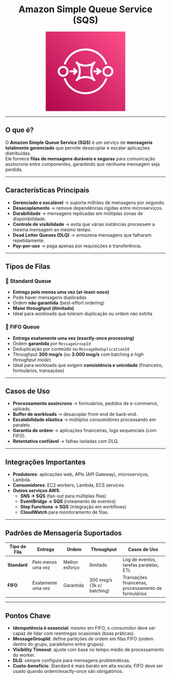 <h1 align="center"> Amazon Simple Queue Service (SQS) </h1>

<div align="center">
    <img width="250px" src="../../../assets/aws-services/app-integration/sqs.png">
</div>

---

## O que é?

O **Amazon Simple Queue Service (SQS)** é um serviço de **mensageria totalmente gerenciado** que permite desacoplar e escalar aplicações distribuídas.  
Ele fornece **filas de mensagens duráveis e seguras** para comunicação assíncrona entre componentes, garantindo que nenhuma mensagem seja perdida.

---

## Características Principais

* **Gerenciado e escalável** → suporta milhões de mensagens por segundo.
* **Desacoplamento** → remove dependências rígidas entre microserviços.
* **Durabilidade** → mensagens replicadas em múltiplas zonas de disponibilidade.
* **Controle de visibilidade** → evita que várias instâncias processem a mesma mensagem ao mesmo tempo.
* **Dead Letter Queues (DLQ)** → armazena mensagens que falharam repetidamente.
* **Pay-per-use** → paga apenas por requisições e transferência.

---

## Tipos de Filas

### 🔄 **Standard Queue**
- **Entrega pelo menos uma vez (at-least-once)**  
- Pode haver mensagens duplicadas  
- Ordem **não garantida** (best-effort ordering)  
- **Maior throughput (ilimitado)**  
- Ideal para workloads que toleram duplicação ou ordem não estrita  

### 📑 **FIFO Queue**
- **Entrega exatamente uma vez (exactly-once processing)**  
- Ordem **garantida** por `MessageGroupId`  
- Deduplicação por conteúdo ou `MessageDeduplicationId`  
- Throughput **300 msg/s** (ou **3.000 msg/s** com batching e *high throughput mode*)  
- Ideal para workloads que exigem **consistência e unicidade** (financeiro, formulários, transações)  

---

## Casos de Uso

* **Processamento assíncrono** → formulários, pedidos de e-commerce, uploads.
* **Buffer de workloads** → desacoplar front-end de back-end.
* **Escalabilidade elástica** → múltiplos consumidores processando em paralelo.
* **Garantia de ordem** → aplicações financeiras, logs sequenciais (com FIFO).
* **Retentativa confiável** → falhas isoladas com DLQ.

---

## Integrações Importantes

* **Produtores**: aplicações web, APIs (API Gateway), microserviços, Lambda.
* **Consumidores**: EC2 workers, Lambda, ECS services.
* **Outros serviços AWS**:
  - **SNS → SQS** (fan-out para múltiplas filas)
  - **EventBridge → SQS** (roteamento de eventos)
  - **Step Functions → SQS** (integração em workflows)
  - **CloudWatch** para monitoramento de filas.

---

## Padrões de Mensageria Suportados

| Tipo de Fila | Entrega | Ordem | Throughput | Casos de Uso |
|--------------|---------|-------|------------|--------------|
| **Standard** | Pelo menos uma vez | Melhor esforço | Ilimitado | Log de eventos, tarefas paralelas, ETL |
| **FIFO**     | Exatamente uma vez | Garantida       | 300 msg/s (3k c/ batching) | Transações financeiras, processamento de formulários |

---

## Pontos Chave

* **Idempotência é essencial**: mesmo em FIFO, o consumidor deve ser capaz de lidar com reentregas ocasionais (boas práticas).
* **MessageGroupId**: define partições de ordem em filas FIFO (ordem dentro do grupo, paralelismo entre grupos).
* **Visibility Timeout**: ajuste com base no tempo médio de processamento do worker.
* **DLQ**: sempre configure para mensagens problemáticas.
* **Custo-benefício**: Standard é mais barato em alta escala; FIFO deve ser usado quando ordem/exactly-once são obrigatórios.